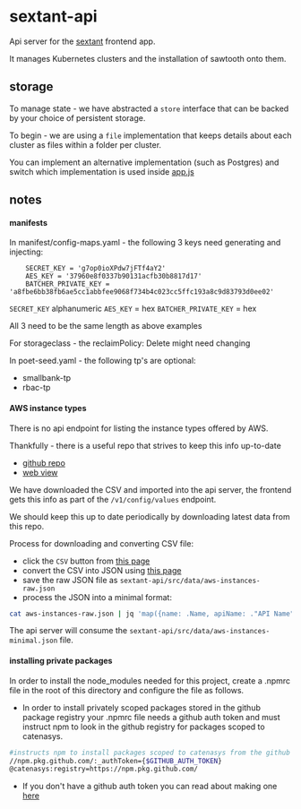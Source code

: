 # sextant-api

Api server for the [sextant](https://github.com/catenasys/sextant) frontend app.

It manages Kubernetes clusters and the installation of sawtooth onto them.

## storage

To manage state - we have abstracted a `store` interface that can be backed by your choice of persistent storage.

To begin - we are using a `file` implementation that keeps details about each cluster as files within a folder per cluster.

You can implement an alternative implementation (such as Postgres) and switch which implementation is used inside [app.js](src/app.js)


## notes


#### manifests

In manifest/config-maps.yaml - the following 3 keys need generating and injecting:


```
    SECRET_KEY = 'g7op0ioXPdw7jFTf4aY2'
    AES_KEY = '37960e8f0337b90131acfb30b8817d17'
    BATCHER_PRIVATE_KEY = 'a8fbe6bb38fb6ae5cc1abbfee9068f734b4c023cc5ffc193a8c9d83793d0ee02'
```

`SECRET_KEY` alphanumeric
`AES_KEY` = hex
`BATCHER_PRIVATE_KEY` = hex

All 3 need to be the same length as above examples


For storageclass - the reclaimPolicy: Delete might need changing


In poet-seed.yaml - the following tp's are optional:

 * smallbank-tp
 * rbac-tp


#### AWS instance types

There is no api endpoint for listing the instance types offered by AWS.

Thankfully - there is a useful repo that strives to keep this info up-to-date

 * [github repo](https://github.com/powdahound/ec2instances.info/)
 * [web view](https://ec2instances.info/)

We have downloaded the CSV and imported into the api server, the frontend gets this info as part of the `/v1/config/values` endpoint.

We should keep this up to date periodically by downloading latest data from this repo.

Process for downloading and converting CSV file:

 * click the `CSV` button from [this page](https://ec2instances.info/)
 * convert the CSV into JSON using [this page](https://www.csvjson.com/csv2json)
 * save the raw JSON file as `sextant-api/src/data/aws-instances-raw.json`
 * process the JSON into a minimal format:

```bash
cat aws-instances-raw.json | jq 'map({name: .Name, apiName: ."API Name", memory: .Memory, vCPUs: .vCPUs, storage: ."Instance Storage"})' | sed 's/               / - /g' > aws-instances-minimal.json
```

The api server will consume the `sextant-api/src/data/aws-instances-minimal.json` file.

#### installing private packages
In order to install the node_modules needed for this project, create a .npmrc file in the root of this directory and configure the file as follows.
  * In order to install privately scoped packages stored in the github package registry your .npmrc file needs a github auth token and must instruct npm to look in the github registry for packages scoped to catenasys.
  ```bash
  #instructs npm to install packages scoped to catenasys from the github registry
  //npm.pkg.github.com/:_authToken={$GITHUB_AUTH_TOKEN}
  @catenasys:registry=https://npm.pkg.github.com/
  ```
  * If you don't have a github auth token you can read about making one [here](https://help.github.com/en/articles/configuring-npm-for-use-with-github-package-registry#authenticating-to-github-package-registry)
